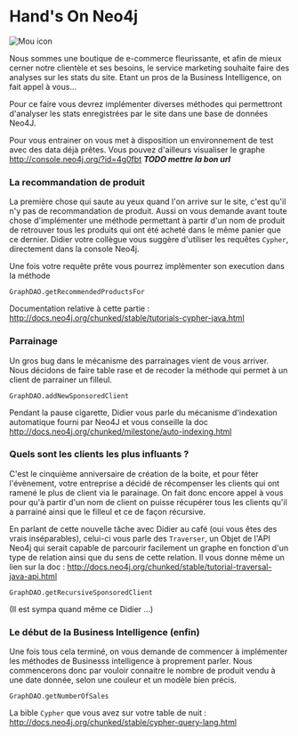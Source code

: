 Hand's On Neo4j
=========

![Mou icon](http://upload.wikimedia.org/wikipedia/en/4/4a/Neo4j.jpg)

Nous sommes une boutique de e-commerce fleurissante, et afin de mieux cerner notre clientèle et ses besoins, le service marketing souhaite faire des analyses sur les stats du site.
Etant un pros de la Business Intelligence, on fait appel à vous...

Pour ce faire vous devrez implémenter diverses méthodes qui permettront d'analyser les stats enregistrées par le site dans une base de données Neo4J.

Pour vous entrainer on vous met à disposition un environnement de test avec des data déjà prêtes.
Vous pouvez d'ailleurs visualiser le graphe <http://console.neo4j.org/?id=4g0fbt> ***TODO mettre la bon url***

### La recommandation de produit

La première chose qui saute au yeux quand l'on arrive sur le site, c'est qu'il n'y pas de recommandation de produit. Aussi on vous demande avant toute chose d'implémenter une méthode permettant à partir d'un nom de produit de retrouver tous les produits qui ont été acheté dans le même panier que ce dernier. Didier votre collègue vous suggère d'utiliser les requêtes `Cypher`, directement dans la console Neo4j.

Une fois votre requête prête vous pourrez implémenter son execution dans la méthode

	GraphDAO.getRecommendedProductsFor

Documentation relative à cette partie : <http://docs.neo4j.org/chunked/stable/tutorials-cypher-java.html>


### Parrainage

Un gros bug dans le mécanisme des parrainages vient de vous arriver. Nous décidons de faire table rase et de recoder la méthode qui permet à un client de parrainer un filleul.

    GraphDAO.addNewSponsoredClient

Pendant la pause cigarette, Didier vous parle du mécanisme d'indexation automatique fourni par Neo4J et vous conseille la doc <http://docs.neo4j.org/chunked/milestone/auto-indexing.html>


### Quels sont les clients les plus influants ?

C'est le cinquième anniversaire de création de la boite, et pour fêter l'évènement, votre entreprise a décidé de récompenser les clients qui ont ramené le plus de client via le parainage.
On fait donc encore appel à vous pour qu'à partir d'un nom de client on puisse récupérer tous les clients qu'il a parrainé ainsi que le filleul et ce de façon récursive.

En parlant de cette nouvelle tâche avec Didier au café (oui vous êtes des vrais inséparables), celui-ci vous parle des `Traverser`, un Objet de l'API Neo4j qui serait capable de parcourir facilement un graphe en fonction d'un type de relation ainsi que du sens de cette relation.
Il vous donne même un lien sur la doc : <http://docs.neo4j.org/chunked/stable/tutorial-traversal-java-api.html>

	GraphDAO.getRecursiveSponsoredClient

(Il est sympa quand même ce Didier ...)

### Le début de la Business Intelligence (enfin)

Une fois tous cela terminé, on vous demande de commencer à implémenter les méthodes de Businesss intelligence à proprement parler. Nous commencerons donc par vouloir connaitre le nombre de produit vendu à une date donnée, selon une couleur et un modèle bien précis.

	GraphDAO.getNumberOfSales

La bible `Cypher` que vous avez sur votre table de nuit : <http://docs.neo4j.org/chunked/stable/cypher-query-lang.html>



